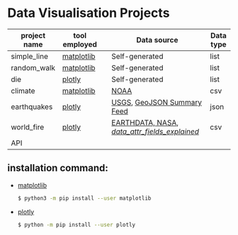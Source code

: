 # Data Visualisation Projects

| **project name** | **tool employed**|      | Data source | Data type |
|-----|----|-----|-----|-----|
|simple_line |[matplotlib](https://matplotlib.org/gallery/) |      | Self-generated | list |
|random_walk | [matplotlib](https://matplotlib.org/gallery/)| | Self-generated | list |
|die | [plotly](https://plot.ly/python/)|      | Self-generated | list |
|climate | [matplotlib](https://matplotlib.org/gallery/) |  | [NOAA](https://www.nodc.noaa.gov/) | csv |
|earthquakes | [plotly](https://plot.ly/python/) | | [USGS](https://earthquake.usgs.gov/earthquakes/feed/), [GeoJSON Summary Feed](https://earthquake.usgs.gov/earthquakes/feed/v1.0/geojson.php) | json |
|world_fire | [plotly](https://plot.ly/python/) | | [EARTHDATA, NASA](https://earthdata.nasa.gov/earth-observation-data/near-real-time/firms/active-fire-data), [_data_attr_fields_explained_](https://earthdata.nasa.gov/earth-observation-data/near-real-time/firms/c6-mcd14dl) | csv |
|API |  | |  |  |



## installation command:

* [matplotlib](https://matplotlib.org/gallery/) 

  ```bash
  $ python3 -m pip install --user matplotlib
  ```

  

* [plotly](https://plot.ly/python/)

  ```bash
  $ python -m pip install --user plotly
  ```

  

